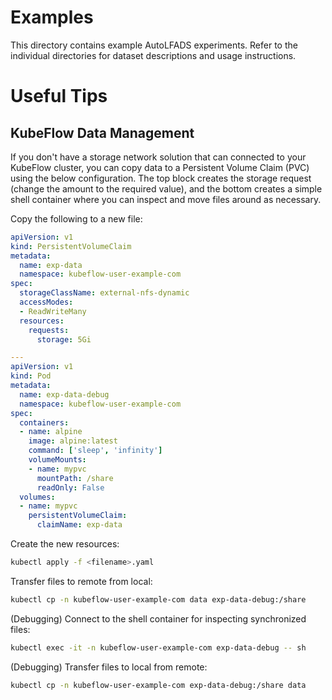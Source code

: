 # Examples

This directory contains example AutoLFADS experiments. Refer to the individual directories for dataset descriptions and usage instructions.

# Useful Tips

## KubeFlow Data Management

If you don't have a storage network solution that can connected to your KubeFlow cluster, you can copy data to a Persistent Volume Claim (PVC) using the below configuration. The top block creates the storage request (change the amount to the required value), and the bottom creates a simple shell container where you can inspect and move files around as necessary.

Copy the following to a new file:
```yaml
apiVersion: v1
kind: PersistentVolumeClaim
metadata:
  name: exp-data
  namespace: kubeflow-user-example-com
spec:
  storageClassName: external-nfs-dynamic
  accessModes:
  - ReadWriteMany
  resources:
    requests:
      storage: 5Gi

---
apiVersion: v1
kind: Pod
metadata:
  name: exp-data-debug
  namespace: kubeflow-user-example-com
spec:
  containers:
  - name: alpine
    image: alpine:latest
    command: ['sleep', 'infinity']
    volumeMounts:
    - name: mypvc
      mountPath: /share
      readOnly: False
  volumes:
  - name: mypvc
    persistentVolumeClaim:
      claimName: exp-data
```

Create the new resources:
```bash
kubectl apply -f <filename>.yaml
```

Transfer files to remote from local:
```bash
kubectl cp -n kubeflow-user-example-com data exp-data-debug:/share
```

(Debugging) Connect to the shell container for inspecting synchronized files:
```bash
kubectl exec -it -n kubeflow-user-example-com exp-data-debug -- sh
```

(Debugging) Transfer files to local from remote:
```bash
kubectl cp -n kubeflow-user-example-com exp-data-debug:/share data
```
